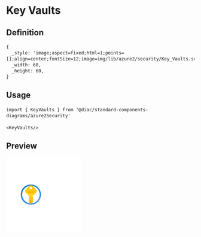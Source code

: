 # Key Vaults

## Definition

```
{
  _style: 'image;aspect=fixed;html=1;points=[];align=center;fontSize=12;image=img/lib/azure2/security/Key_Vaults.svg;strokeColor=none;',
  _width: 60,
  _height: 60,
}
```

## Usage

```
import { KeyVaults } from '@diac/standard-components-diagrams/azure2Security'

<KeyVaults/>
```

## Preview

<img src="./key-vaults.png" width="200"/>
